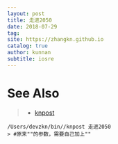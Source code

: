 ```yaml
---
layout: post
title: 走进2050
date: 2018-07-29
tag: 
site: https://zhangkn.github.io
catalog: true
author: kunnan
subtitle: iosre
---
```


# See Also 

>* [knpost](https://github.com/zhangkn/KNBin/blob/master/knpost) 
>
```
/Users/devzkn/bin//knpost 走进2050
> #原来""的参数，需要自己加上""
```

